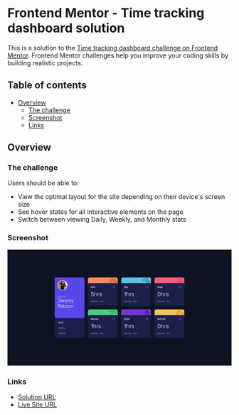 # Frontend Mentor - Time tracking dashboard solution

This is a solution to the [Time tracking dashboard challenge on Frontend Mentor](https://www.frontendmentor.io/challenges/time-tracking-dashboard-UIQ7167Jw). Frontend Mentor challenges help you improve your coding skills by building realistic projects. 

## Table of contents

- [Overview](#overview)
  - [The challenge](#the-challenge)
  - [Screenshot](#screenshot)
  - [Links](#links)

## Overview

### The challenge

Users should be able to:

- View the optimal layout for the site depending on their device's screen size
- See hover states for all interactive elements on the page
- Switch between viewing Daily, Weekly, and Monthly stats

### Screenshot

![](images/final.png)

### Links

- [Solution URL](https://github.com/EthanL06/Time-Tracking-Dashboard-Main/blob/master/README-template.md)
- [Live Site URL](https://ethanl06.github.io/Time-Tracking-Dashboard-Main/)